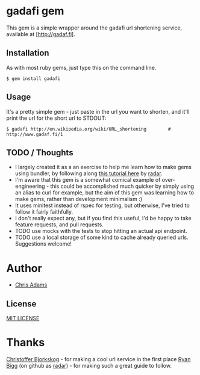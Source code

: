 #  gadafi gem

This gem is a simple wrapper around the gadafi url shortening service, available at [http://gadaf.fi].

## Installation

As with most ruby gems, just type this on the command line.

    $ gem install gadafi

## Usage

It's a pretty simple gem - just paste in the url you want to shorten, and it'll print the url for the short url to STDOUT:

    $ gadafi http://en.wikipedia.org/wiki/URL_shortening        # http://www.gadaf.fi/1

## TODO / Thoughts

* I largely created it as a an exercise to help me learn how to make gems using bundler, by following along [this tutorial here][] by [radar][].
* I'm aware that this gem is a somewhat comical example of over-engineering - this could be accomplished much quicker by simply using an alias to curl for example, but the aim of this gem was learning how to make gems, rather than development minimalism :)
* It uses minitest instead of rspec for testing, but otherwise, I've tried to follow it fairly faithfully.
* I don't really expect any, but if you find this useful, I'd be happy to take feature requests, and pull requests.
* TODO use mocks with the tests to stop hitting an actual api endpoint.
* TODO use a local storage of some kind to cache already queried urls.  Suggestions welcome!


# Author

* [Chris Adams][] 

## License

[MIT LICENSE][]

# Thanks 

[Christoffer Bjorkskog][] - for making a cool url service in the first place
[Ryan Bigg][] (on github as [radar][]) - for making such a great guide to follow.

<!-- links -->

[Christoffer Bjorkskog]: http://toffe.wordpress.com
[Chris Adams]: http://chrisadams.me.uk
[this tutorial here]: https://github.com/radar/guides/blob/master/gem-development.md
[MIT LICENSE]: https://github.com/mrchrisadams/gadafi/blob/master/MIT-LICENSE
[Ryan Bigg]: https://github.com/radar
[radar]: https://github.com/radar

